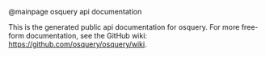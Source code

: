 @mainpage osquery api documentation

This is the generated public api documentation for osquery. For more free-form
documentation, see the GitHub wiki: https://github.com/osquery/osquery/wiki.
